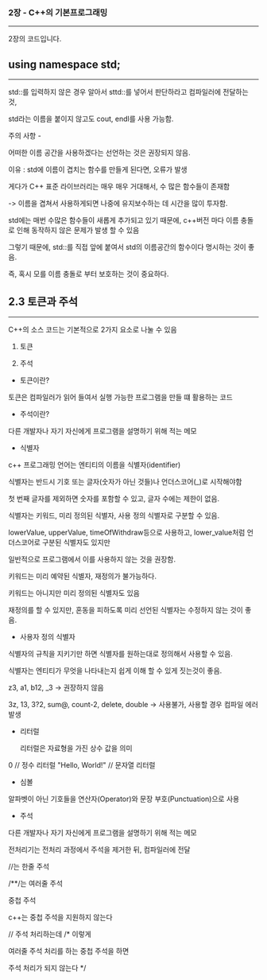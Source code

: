 ### 2장 - C++의 기본프로그래밍 
--------------------
2장의 코드입니다. 

## using namespace std;
-------------------------
 std::를 입력하지 않은 경우 알아서 sttd::를 넣어서 판단하라고 컴파일러에 전달하는 것, 
 
 std라는 이름을 붙이지 않고도 cout, endl를 사용 가능함.

주의 사항 - 

어떠한 이름 공간을 사용하겠다는 선언하는 것은 권장되지 않음. 

이유 : std에 이름이 겹치는 함수를 만들게 된다면, 오류가 발생 

게다가 C++ 표준 라이브러리는 매우 매우 거대해서, 수 많은 함수들이 존재함 

-> 이름을 겹쳐서 사용하게되면 나중에 유지보수하는 데 시간을 많이 투자함. 

std에는 매번 수많은 함수들이 새롭게 추가되고 있기 때문에, c++버전 마다 이름 충돌로 인해 동작하지 않은 문제가 발생 할 수 있음 

그렇기 때문에, std::를 직접 앞에 붙여서 std의 이름공간의 함수이다 명시하는 것이 좋음. 

즉, 혹시 모를 이름 충돌로 부터 보호하는 것이 중요하다.

## 2.3 토큰과 주석 
---------------------
C++의 소스 코드는 기본적으로 2가지 요소로 나눌 수 있음 
1. 토큰

2. 주석

+ 토큰이란? 

토큰은 컴파일러가 읽어 들여서 실행 가능한 프로그램을 만들 떄 활용하는 코드

+ 주석이란?

다른 개발자나 자기 자신에게 프로그램을 설명하기 위해 적는 메모

* 식별자

c++ 프로그래밍 언어는 엔티티의 이름을 식별자(identifier) 

식별자는 반드시 기호 또는 글자(숫자가 아닌 것들)나 언더스코어(_)로 시작해야함 

첫 번째 글자를 제외하면 숫자를 포함할 수 있고, 글자 수에는 제한이 없음. 

식별자는 키워드, 미리 정의된 식별자, 사용 정의 식별자로 구분할 수 있음. 

lowerValue, upperValue, timeOfWithdraw등으로 사용하고, lower_value처럼 언더스코어로 구분된 식별자도 있지만 

일반적으로 프로그램에서 이를 사용하지 않는 것을 권장함.  

키워드는 미리 예약된 식별자, 재정의가 불가능하다.  

키워드는 아니지만 미리 정의된 식별자도 있음 

재정의를 할 수 있지만, 혼동을 피하도록 미리 선언된 식별자는 수정하지 않는 것이 좋음.

* 사용자 정의 식별자 

식별자의 규칙을 지키기만 하면 식별자를 원하는대로 정의해서 사용할 수 있음. 

식별자는 엔티티가 무엇을 나타내는지 쉽게 이해 할 수 있게 짓는것이 좋음. 

z3, a1, b12, _3 -> 권장하지 않음

3z, 13, 3?2, sum@, count-2, delete, double -> 사용불가, 사용할 경우 컴파일 에러 발생 

* 리터럴
  
  리터럴은 자료형을 가진 상수 값을 의미

 0 // 정수 리터럴
 "Hello, World!" // 문자열 리터럴

 * 심볼 
 
 알파벳이 아닌 기호들을 연산자(Operator)와 문장 부호(Punctuation)으로 사용

 * 주석

다른 개발자나 자기 자신에게 프로그램을 설명하기 위해 적는 메모

전처리기는 전처리 과정에서 주석을 제거한 뒤, 컴파일러에 전달 

//는 한줄 주석

/**/는 여러줄 주석 

중첩 주석 

c++는 중첩 주석을 지원하지 않는다 

// 주석 처리하는데 /* 이렇게 

여러줄 주석 처리를 하는 중첩 주석을 하면

주석 처리가 되지 않는다 */ 
